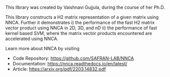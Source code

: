 This library was created by Vaishnavi Gujjula, during the course of her Ph.D.

This library constructs a H2 matrix representation of a given matrix using NNCA. Further it demonstrates
  i) the performance of the fast H2 matrix vector product using NNCA in 2D, 3D, and nD
  ii) the performance of fast kernel based SVM, where the matrix vector products encountered are accelerated using NNCA.

Learn more about NNCA by visiting

* Code Repository: https://github.com/SAFRAN-LAB/NNCA
* Documentation: https://nnca.readthedocs.io/en/latest/
* Article: https://arxiv.org/pdf/2203.14832.pdf
